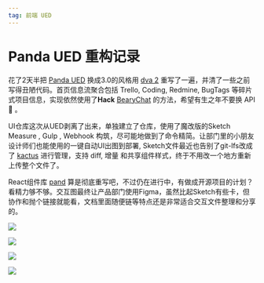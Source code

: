 ```yaml
---
tag: 前端 UED
---
```




# Panda UED 重构记录



花了2天半把 [Panda UED](https://ued.xiongmaojinku.com) 换成3.0的风格用 [dva 2](https://github.com/dvajs/dva/releases) 重写了一遍，并清了一些之前写得丑陋代码。首页信息流聚合包括 Trello, Coding, Redmine, BugTags 等碎片式项目信息，实现依然使用了**Hack** [BearyChat](https://bearychat.com/) 的方法，希望有生之年不要换 API 🤤 。



UI仓库这次从UED剥离了出来，单独建立了仓库，使用了魔改版的Sketch Measure , Gulp , Webhook 构筑，尽可能地做到了命令精简。让部门里的小朋友设计师们也能使用的一键自动UI出图到部署, Sketch文件最近也告别了git-lfs改成了 [kactus](https://github.com/nickbalestra/kactus) 进行管理，支持 diff, 增量 和共享组件样式，终于不用改一个地方重新上传整个文件了。



React组件库 [pand](https://coding.net/u/canisminor1990/p/panda-design/git) 算是彻底重写吧，不过仍在进行中，有做成开源项目的计划？看精力够不够。交互图最终让产品部门使用Figma，虽然比起Sketch有些卡，但协作和抛个链接就能看，文档里面随便链等特点还是非常适合交互文件整理和分享的。



![](http://qn.canisminor.cc/2017-09-20-pand_1.png)

![](http://qn.canisminor.cc/2017-09-20-pand_2.png)

![](http://qn.canisminor.cc/2017-09-20-pand_3.png)

![](http://qn.canisminor.cc/2017-09-20-pand_4.png)